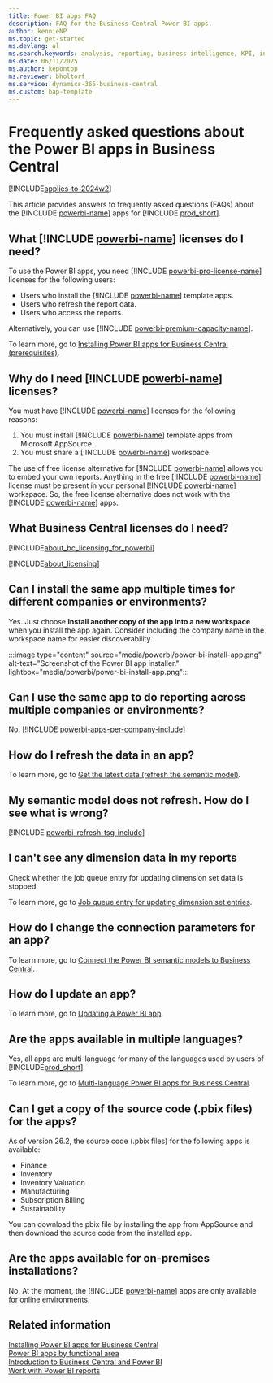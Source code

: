 ```yaml
---
title: Power BI apps FAQ
description: FAQ for the Business Central Power BI apps.
author: kennieNP
ms.topic: get-started
ms.devlang: al
ms.search.keywords: analysis, reporting, business intelligence, KPI, installation, administration
ms.date: 06/11/2025
ms.author: kepontop
ms.reviewer: bholtorf
ms.service: dynamics-365-business-central
ms.custom: bap-template
---
```


# Frequently asked questions about the Power BI apps in Business Central

[!INCLUDE[applies-to-2024w2](includes/applies-to-2024w2.md)]

This article provides answers to frequently asked questions (FAQs) about the [!INCLUDE [powerbi-name](includes/powerbi-name.md)] apps for [!INCLUDE [prod_short](includes/prod_short.md)].

## What [!INCLUDE [powerbi-name](includes/powerbi-name.md)] licenses do I need?

To use the Power BI apps, you need [!INCLUDE [powerbi-pro-license-name](includes/powerbi-pro-license-name.md)] licenses for the following users:

- Users who install the [!INCLUDE [powerbi-name](includes/powerbi-name.md)] template apps.
- Users who refresh the report data.
- Users who access the reports.

Alternatively, you can use [!INCLUDE [powerbi-premium-capacity-name](includes/powerbi-premium-capacity-name.md)].

To learn more, go to [Installing Power BI apps for Business Central (prerequisites)](across-powerbi-install-business-central-apps.md#prerequisites).

## Why do I need [!INCLUDE [powerbi-name](includes/powerbi-name.md)] licenses?

You must have [!INCLUDE [powerbi-name](includes/powerbi-name.md)] licenses for the following reasons:

1. You must install [!INCLUDE [powerbi-name](includes/powerbi-name.md)] template apps from Microsoft AppSource.
2. You must share a [!INCLUDE [powerbi-name](includes/powerbi-name.md)] workspace.

The use of free license alternative for [!INCLUDE [powerbi-name](includes/powerbi-name.md)] allows you to embed your own reports. Anything in the free [!INCLUDE [powerbi-name](includes/powerbi-name.md)] license must be present in your personal [!INCLUDE [powerbi-name](includes/powerbi-name.md)] workspace. So, the free license alternative does not work with the [!INCLUDE [powerbi-name](includes/powerbi-name.md)] apps.

## What Business Central licenses do I need?

[!INCLUDE[about_bc_licensing_for_powerbi](includes/about_bc_licensing_for_powerbi.md)]

[!INCLUDE[about_licensing](includes/about_licensing.md)]

## Can I install the same app multiple times for different companies or environments?

Yes. Just choose **Install another copy of the app into a new workspace** when you install the app again. Consider including the company name in the workspace name for easier discoverability.

:::image type="content" source="media/powerbi/power-bi-install-app.png" alt-text="Screenshot of the Power BI app installer." lightbox="media/powerbi/power-bi-install-app.png":::

## Can I use the same app to do reporting across multiple companies or environments?

No. [!INCLUDE [powerbi-apps-per-company-include](includes/powerbi-apps-per-company-include.md)]

## How do I refresh the data in an app?

To learn more, go to [Get the latest data (refresh the semantic model)](./across-powerbi-install-business-central-apps.md#get-the-latest-data-refresh-the-semantic-model).

## My semantic model does not refresh. How do I see what is wrong?

[!INCLUDE [powerbi-refresh-tsg-include](includes/powerbi-refresh-tsg-include.md)]

## I can't see any dimension data in my reports

Check whether the job queue entry for updating dimension set data is stopped.

To learn more, go to [Job queue entry for updating dimension set entries](across-powerbi-install-business-central-apps.md#job-queue-entry-for-updating-dimension-set-entries).

## How do I change the connection parameters for an app?

To learn more, go to [Connect the Power BI semantic models to Business Central](across-powerbi-install-business-central-apps.md#connect-the-power-bi-semantic-models-to-business-central).

## How do I update an app?

To learn more, go to [Updating a Power BI app](across-powerbi-install-business-central-apps.md#updating-a-power-bi-app).

## Are the apps available in multiple languages?

Yes, all apps are multi-language for many of the languages used by users of [!INCLUDE[prod_short](includes/prod_short.md)]. 

To learn more, go to [Multi-language Power BI apps for Business Central](across-powerbi-business-central-apps-multi-language.md).

## Can I get a copy of the source code (.pbix files) for the apps?

As of version 26.2, the source code (.pbix files) for the following apps is available:
* Finance                 
* Inventory               
* Inventory Valuation     
* Manufacturing           
* Subscription Billing    
* Sustainability          

You can download the pbix file by installing the app from AppSource and then download the source code from the installed app.

## Are the apps available for on-premises installations?

No. At the moment, the [!INCLUDE [powerbi-name](includes/powerbi-name.md)] apps are only available for online environments.

## Related information

[Installing Power BI apps for Business Central](across-powerbi-install-business-central-apps.md)  
[Power BI apps by functional area](across-powerbi-apps-by-functional-area.md)  
[Introduction to Business Central and Power BI](admin-powerbi.md)  
[Work with Power BI reports](across-working-with-powerbi.md)  
